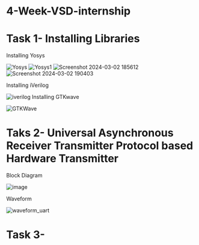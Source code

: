 # 4-Week-VSD-internship
# Task 1- Installing Libraries
Installing Yosys

![Yosys](https://github.com/nayakmaithreyi/4-Week-VSD-internship/assets/160585878/a5426693-5e25-4400-a01e-bbbeaddcc082)
![Yosys1](https://github.com/nayakmaithreyi/4-Week-VSD-internship/assets/160585878/0e5dbb85-c540-4d9e-89ce-f6f8746c67ee)
![Screenshot 2024-03-02 185612](https://github.com/nayakmaithreyi/4-Week-VSD-internship/assets/160585878/d4edb2b9-e926-465c-a42f-e81b0bd320c5)
![Screenshot 2024-03-02 190403](https://github.com/nayakmaithreyi/4-Week-VSD-internship/assets/160585878/bc0c9dec-eb3c-4081-9d4e-4d77d1f8a941)

Installing iVerilog

![iverilog](https://github.com/nayakmaithreyi/4-Week-VSD-internship/assets/160585878/a8ea274b-d2e9-4b65-b0e0-1c18f639a40e)
Installing GTKwave

![GTKWave](https://github.com/nayakmaithreyi/4-Week-VSD-internship/assets/160585878/ecf04608-caa6-418b-803b-fddc9783dbb2)
# Taks 2- Universal Asynchronous Receiver Transmitter Protocol based Hardware Transmitter

Block Diagram

![image](https://github.com/nayakmaithreyi/4-Week-VSD-internship/assets/160585878/73f69cee-add4-4361-91b6-4c96492db2eb)

Waveform

![waveform_uart](https://github.com/nayakmaithreyi/4-Week-VSD-internship/assets/160585878/ccf5b06c-88ed-4668-87c5-f5664da1b150)

# Task 3-
